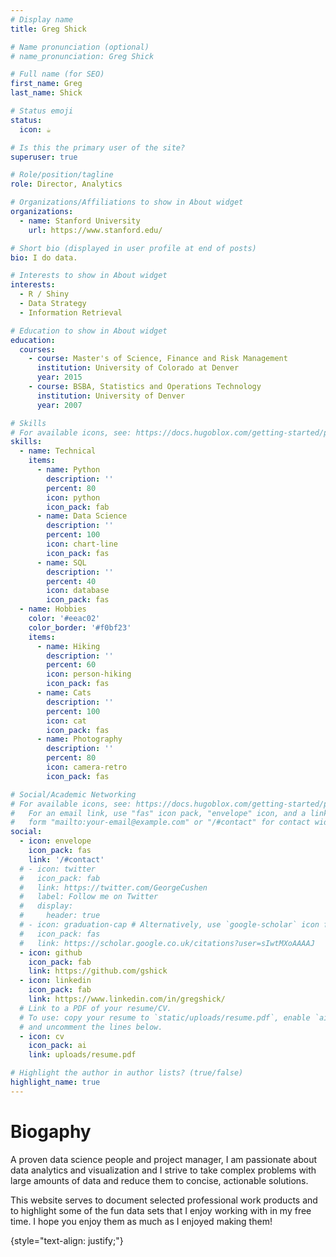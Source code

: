 ```yaml
---
# Display name
title: Greg Shick

# Name pronunciation (optional)
# name_pronunciation: Greg Shick

# Full name (for SEO)
first_name: Greg
last_name: Shick

# Status emoji
status:
  icon: ☕️

# Is this the primary user of the site?
superuser: true

# Role/position/tagline
role: Director, Analytics

# Organizations/Affiliations to show in About widget
organizations:
  - name: Stanford University
    url: https://www.stanford.edu/

# Short bio (displayed in user profile at end of posts)
bio: I do data.

# Interests to show in About widget
interests:
  - R / Shiny
  - Data Strategy
  - Information Retrieval

# Education to show in About widget
education:
  courses:
    - course: Master's of Science, Finance and Risk Management
      institution: University of Colorado at Denver
      year: 2015
    - course: BSBA, Statistics and Operations Technology
      institution: University of Denver
      year: 2007

# Skills
# For available icons, see: https://docs.hugoblox.com/getting-started/page-builder/#icons
skills:
  - name: Technical
    items:
      - name: Python
        description: ''
        percent: 80
        icon: python
        icon_pack: fab
      - name: Data Science
        description: ''
        percent: 100
        icon: chart-line
        icon_pack: fas
      - name: SQL
        description: ''
        percent: 40
        icon: database
        icon_pack: fas
  - name: Hobbies
    color: '#eeac02'
    color_border: '#f0bf23'
    items:
      - name: Hiking
        description: ''
        percent: 60
        icon: person-hiking
        icon_pack: fas
      - name: Cats
        description: ''
        percent: 100
        icon: cat
        icon_pack: fas
      - name: Photography
        description: ''
        percent: 80
        icon: camera-retro
        icon_pack: fas

# Social/Academic Networking
# For available icons, see: https://docs.hugoblox.com/getting-started/page-builder/#icons
#   For an email link, use "fas" icon pack, "envelope" icon, and a link in the
#   form "mailto:your-email@example.com" or "/#contact" for contact widget.
social:
  - icon: envelope
    icon_pack: fas
    link: '/#contact'
  # - icon: twitter
  #   icon_pack: fab
  #   link: https://twitter.com/GeorgeCushen
  #   label: Follow me on Twitter
  #   display:
  #     header: true
  # - icon: graduation-cap # Alternatively, use `google-scholar` icon from `ai` icon pack
  #   icon_pack: fas
  #   link: https://scholar.google.co.uk/citations?user=sIwtMXoAAAAJ
  - icon: github
    icon_pack: fab
    link: https://github.com/gshick
  - icon: linkedin
    icon_pack: fab
    link: https://www.linkedin.com/in/gregshick/
  # Link to a PDF of your resume/CV.
  # To use: copy your resume to `static/uploads/resume.pdf`, enable `ai` icons in `params.yaml`,
  # and uncomment the lines below.
  - icon: cv
    icon_pack: ai
    link: uploads/resume.pdf

# Highlight the author in author lists? (true/false)
highlight_name: true
---
```

# Biogaphy 
A proven data science people and project manager, I am passionate about data analytics and visualization and I strive to take complex problems with large amounts of data and reduce them to concise, actionable solutions.

This website serves to document selected professional work products and to highlight some of the fun data sets that I enjoy working with in my free time. I hope you enjoy them as much as I enjoyed making them!

{style="text-align: justify;"}
